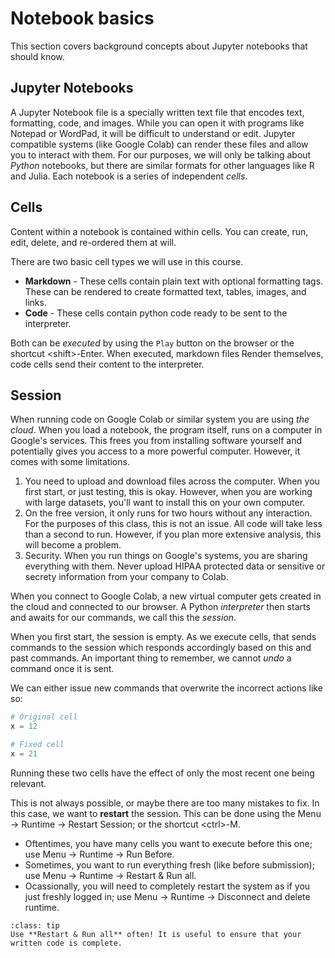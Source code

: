 # Notebook basics

This section covers background concepts about Jupyter notebooks that should know.


## Jupyter Notebooks

A Jupyter Notebook file is a specially written text file that encodes text, formatting, code, and images.
While you can open it with programs like Notepad or WordPad, it will be difficult to understand or edit.
Jupyter compatible systems (like Google Colab) can render these files and allow you to interact with them.
For our purposes, we will only be talking about _Python_ notebooks, but there are similar formats for other languages like R and Julia.
Each notebook is a series of independent _cells_.

## Cells

Content within a notebook is contained within cells.
You can create, run, edit, delete, and re-ordered them at will.

There are two basic cell types we will use in this course.

* **Markdown** - These cells contain plain text with optional formatting tags.
These can be rendered to create formatted text, tables, images, and links.
* **Code** - These cells contain python code ready to be sent to the interpreter.

Both can be _executed_ by using the `Play` button on the browser or the shortcut \<shift>-Enter.
When executed, markdown files Render themselves, code cells send their content to the interpreter.


## Session

When running code on Google Colab or similar system you are using _the cloud_.
When you load a notebook, the program itself, runs on a computer in Google's services.
This frees you from installing software yourself and potentially gives you access to a more powerful computer.
However, it comes with some limitations.

1) You need to upload and download files across the computer.
When you first start, or just testing, this is okay.
However, when you are working with large datasets, you'll want to install this on your own computer.
2) On the free version, it only runs for two hours without any interaction.
For the purposes of this class, this is not an issue.
All code will take less than a second to run.
However, if you plan more extensive analysis, this will become a problem.
3) Security. When you run things on Google's systems, you are sharing everything with them.
Never upload HIPAA protected data or sensitive or secrety information from your company to Colab.

When you connect to Google Colab, a new virtual computer gets created in the cloud and connected to our browser.
A Python _interpreter_ then starts and awaits for our commands, we call this the _session_.

When you first start, the session is empty.
As we execute cells, that sends commands to the session which responds accordingly based on this and past commands.
An important thing to remember, we cannot _undo_ a command once it is sent.

We can either issue new commands that overwrite the incorrect actions like so:

```python
# Original cell
x = 12
```

```python
# Fixed cell
x = 21
```

Running these two cells have the effect of only the most recent one being relevant.

This is not always possible, or maybe there are too many mistakes to fix.
In this case, we want to **restart** the session.
This can be done using the Menu -> Runtime -> Restart Session; or the shortcut \<ctrl>-M.
 * Oftentimes, you have many cells you want to execute before this one; use Menu -> Runtime -> Run Before.
 * Sometimes, you want to run everything fresh (like before submission); use Menu -> Runtime -> Restart & Run all.
 * Ocassionally, you will need to completely restart the system as if you just freshly logged in; use Menu -> Runtime -> Disconnect and delete runtime.

`````{admonition} Don't be afraid to Restart & Run all
:class: tip
Use **Restart & Run all** often! It is useful to ensure that your written code is complete.
`````